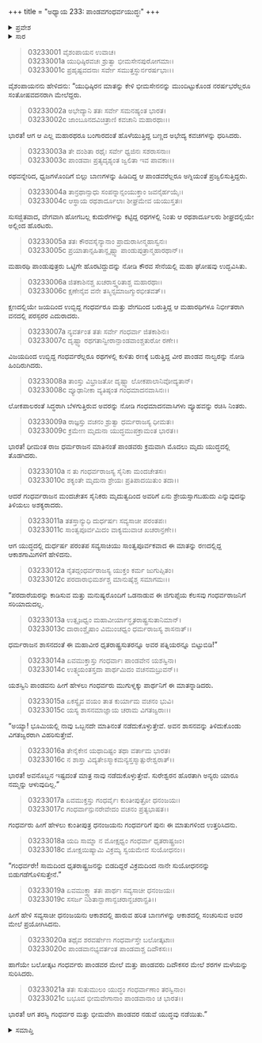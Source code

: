 +++
title = "ಅಧ್ಯಾಯ 233: ಪಾಂಡವಗಂಧರ್ವಯುದ್ಧಃ"
+++

<details><summary>ಪ್ರವೇಶ</summary>


।।   ಓಂ ಓಂ ನಮೋ ನಾರಾಯಣಾಯ।।   ಶ್ರೀ ವೇದವ್ಯಾಸಾಯ ನಮಃ ।।

ಶ್ರೀ ಕೃಷ್ಣದ್ವೈಪಾಯನ ವೇದವ್ಯಾಸ ವಿರಚಿತ  

**ಶ್ರೀ ಮಹಾಭಾರತ**

**ಆರಣ್ಯಕ ಪರ್ವ**

**ಘೋಷಯಾತ್ರಾ ಪರ್ವ**

**ಅಧ್ಯಾಯ 233**

</details>


<details><summary>ಸಾರ</summary>

ಭೀಮನನ್ನು ಮುಂದಿಟ್ಟುಕೊಂಡು ಬಂದ ನಾಲ್ವರು ಪಾಂಡವರೂ ಗಂಧರ್ವರೊಂದಿಗೆ ಹೋರಾಡಿದುದು (1-10). ಅರ್ಜುನ ಮತ್ತು ಗಂಧರ್ವರ ನಡುವೆ ಭೀಕರ ಯುದ್ಧ (11-21).

</details>


> 03233001 ವೈಶಂಪಾಯನ ಉವಾಚ।  
03233001a ಯುಧಿಷ್ಠಿರವಚಃ ಶ್ರುತ್ವಾ ಭೀಮಸೇನಪುರೋಗಮಾಃ।  
03233001c ಪ್ರಹೃಷ್ಟವದನಾಃ ಸರ್ವೇ ಸಮುತ್ತಸ್ಥುರ್ನರರ್ಷಭಾಃ।।

ವೈಶಂಪಾಯನನು ಹೇಳಿದನು: “ಯುಧಿಷ್ಠಿರನ ಮಾತನ್ನು ಕೇಳಿ ಭೀಮಸೇನನನ್ನು ಮುಂದಿಟ್ಟುಕೊಂಡ ನರರ್ಷಭರೆಲ್ಲರೂ ಸಂತೋಷವದನರಾಗಿ ಮೇಲೆದ್ದರು.

> 03233002a ಅಭೇದ್ಯಾನಿ ತತಃ ಸರ್ವೇ ಸಮನಹ್ಯಂತ ಭಾರತ।  
03233002c ಜಾಂಬೂನದವಿಚಿತ್ರಾಣಿ ಕವಚಾನಿ ಮಹಾರಥಾಃ।।

ಭಾರತ! ಆಗ ಆ ಎಲ್ಲ ಮಹಾರಥರೂ ಬಂಗಾರದಂತೆ ಹೊಳೆಯುತ್ತಿದ್ದ ಬಣ್ಣದ ಅಭೇದ್ಯ ಕವಚಗಳನ್ನು ಧರಿಸಿದರು.

> 03233003a ತೇ ದಂಶಿತಾ ರಥೈಃ ಸರ್ವೇ ಧ್ವಜಿನಃ ಸಶರಾಸನಾಃ।  
03233003c ಪಾಂಡವಾಃ ಪ್ರತ್ಯದೃಶ್ಯಂತ ಜ್ವಲಿತಾ ಇವ ಪಾವಕಾಃ।।

ರಥವನ್ನೇರಿದ, ಧ್ವಜಗಳೊಂದಿಗೆ ಬಿಲ್ಲು ಬಾಣಗಳನ್ನು ಹಿಡಿದಿದ್ದ ಆ ಪಾಂಡವರೆಲ್ಲರೂ ಅಗ್ನಿಯಂತೆ ಪ್ರಜ್ವಲಿಸುತ್ತಿದ್ದರು.

> 03233004a ತಾನ್ರಥಾನ್ಸಾಧು ಸಂಪನ್ನಾನ್ಸಂಯುಕ್ತಾಂ ಜವನೈರ್ಹಯೈಃ।  
03233004c ಆಸ್ಥಾಯ ರಥಶಾರ್ದೂಲಾಃ ಶೀಘ್ರಮೇವ ಯಯುಸ್ತತಃ।

ಸುಸಜ್ಜಿತವಾದ, ವೇಗವಾಗಿ ಹೋಗಬಲ್ಲ ಕುದುರೆಗಳನ್ನು ಕಟ್ಟಿದ್ದ ರಥಗಳಲ್ಲಿ ನಿಂತು ಆ ರಥಶಾರ್ದೂಲರು ಶೀಘ್ರದಲ್ಲಿಯೇ ಅಲ್ಲಿಂದ ಹೊರಟರು.

> 03233005a ತತಃ ಕೌರವಸೈನ್ಯಾನಾಂ ಪ್ರಾದುರಾಸೀನ್ಮಹಾಸ್ವನಃ।  
03233005c ಪ್ರಯಾತಾನ್ಸಹಿತಾನ್ದೃಷ್ಟ್ವಾ ಪಾಂಡುಪುತ್ರಾನ್ಮಹಾರಥಾನ್।।

ಮಹಾರಥಿ ಪಾಂಡುಪುತ್ರರು ಒಟ್ಟಿಗೇ ಹೊರಟಿದ್ದುದನ್ನು ನೋಡಿ ಕೌರವ ಸೇನೆಯಲ್ಲಿ ಮಹಾ ಘೋಷವು ಉದ್ಭವಿಸಿತು.

> 03233006a ಜಿತಕಾಶಿನಶ್ಚ ಖಚರಾಸ್ತ್ವರಿತಾಶ್ಚ ಮಹಾರಥಾಃ।   
03233006c ಕ್ಷಣೇನೈವ ವನೇ ತಸ್ಮಿನ್ಸಮಾಜಗ್ಮುರಭೀತವತ್।।

ಕ್ಷಣದಲ್ಲಿಯೇ ಜಯದಿಂದ ಉಬ್ಬಿದ್ದ ಗಂಧರ್ವರೂ ಮತ್ತು ವೇಗದಿಂದ ಬರುತ್ತಿದ್ದ ಆ ಮಹಾರಥಿಗಳೂ ನಿರ್ಭೀತರಾಗಿ ವನದಲ್ಲಿ ಪರಸ್ಪರರ ಎದುರಾದರು.

> 03233007a ನ್ಯವರ್ತಂತ ತತಃ ಸರ್ವೇ ಗಂಧರ್ವಾ ಜಿತಕಾಶಿನಃ।  
03233007c ದೃಷ್ಟ್ವಾ ರಥಗತಾನ್ವೀರಾನ್ಪಾಂಡವಾಂಶ್ಚತುರೋ ರಣೇ।।

ವಿಜಯದಿಂದ ಉಬ್ಬಿದ್ದ ಗಂಧರ್ವರೆಲ್ಲರೂ ರಥಗಳಲ್ಲಿ ಕುಳಿತು ರಣಕ್ಕೆ ಬರುತ್ತಿದ್ದ ವೀರ ಪಾಂಡವ ನಾಲ್ವರನ್ನು ನೋಡಿ ಹಿಂದಿರುಗಿದರು.

> 03233008a ತಾಂಸ್ತು ವಿಭ್ರಾಜತೋ ದೃಷ್ಟ್ವಾ ಲೋಕಪಾಲಾನಿವೋದ್ಯತಾನ್।  
03233008c ವ್ಯೂಢಾನೀಕಾ ವ್ಯತಿಷ್ಠಂತ ಗಂಧಮಾದನವಾಸಿನಃ।।

ಲೋಕಪಾಲರಂತೆ ಸಿದ್ಧರಾಗಿ ಬೆಳಗುತ್ತಿರುವ ಅವರನ್ನು ನೋಡಿ ಗಂಧಮಾದನವಾಸಿಗಳು ವ್ಯೂಹವನ್ನು ರಚಿಸಿ ನಿಂತರು.

> 03233009a ರಾಜ್ಞಸ್ತು ವಚನಂ ಶ್ರುತ್ವಾ ಧರ್ಮರಾಜಸ್ಯ ಧೀಮತಃ।  
03233009c ಕ್ರಮೇಣ ಮೃದುನಾ ಯುದ್ಧಮುಪಕ್ರಾಮಂತ ಭಾರತ।।

ಭಾರತ! ಧೀಮಂತ ರಾಜ ಧರ್ಮರಾಜನ ಮಾತಿನಂತೆ ಪಾಂಡವರು ಕ್ರಮವಾಗಿ ಮೊದಲು ಮೃದು ಯುದ್ಧದಲ್ಲಿ ತೊಡಗಿದರು.

> 03233010a ನ ತು ಗಂಧರ್ವರಾಜಸ್ಯ ಸೈನಿಕಾ ಮಂದಚೇತಸಃ।  
03233010c ಶಕ್ಯಂತೇ ಮೃದುನಾ ಶ್ರೇಯಃ ಪ್ರತಿಪಾದಯಿತುಂ ತದಾ।।

ಆದರೆ ಗಂಧರ್ವರಾಜನ ಮಂದಚೇತಸ ಸೈನಿಕರು ಮೃದುತ್ವದಿಂದ ಅವರಿಗೆ ಏನು ಶ್ರೇಯಸ್ಸಾಗಬಹುದು ಎನ್ನುವುದನ್ನು ತಿಳಿಯಲು ಅಶಕ್ಯರಾದರು.

> 03233011a ತತಸ್ತಾನ್ಯುಧಿ ದುರ್ಧರ್ಷಃ ಸವ್ಯಸಾಚೀ ಪರಂತಪಃ।   
03233011c ಸಾಂತ್ವಪೂರ್ವಮಿದಂ ವಾಕ್ಯಮುವಾಚ ಖಚರಾನ್ರಣೇ।।

ಆಗ ಯುದ್ಧದಲ್ಲಿ ದುರ್ಧರ್ಷ ಪರಂತಪ ಸವ್ಯಸಾಚಿಯು ಸಾಂತ್ವಪೂರ್ವಕವಾದ ಈ ಮಾತನ್ನು ರಣದಲ್ಲಿದ್ದ ಆಕಾಶಗಾಮಿಗಳಿಗೆ ಹೇಳಿದನು.

> 03233012a ನೈತದ್ಗಂಧರ್ವರಾಜಸ್ಯ ಯುಕ್ತಂ ಕರ್ಮ ಜುಗುಪ್ಸಿತಂ।  
03233012c ಪರದಾರಾಭಿಮರ್ಶಶ್ಚ ಮಾನುಷೈಶ್ಚ ಸಮಾಗಮಃ।।

“ಪರದಾರೆಯರನ್ನು ಕಾಡಿಸುವ ಮತ್ತು ಮನುಷ್ಯರೊಂದಿಗೆ ಒಡನಾಡುವ ಈ ಜಿಗುಪ್ಸೆಯ ಕೆಲಸವು ಗಂಧರ್ವರಾಜನಿಗೆ ಸರಿಯಾದುದಲ್ಲ.

> 03233013a ಉತ್ಸೃಜಧ್ವಂ ಮಹಾವೀರ್ಯಾನ್ಧೃತರಾಷ್ಟ್ರಸುತಾನಿಮಾನ್।  
03233013c ದಾರಾಂಶ್ಚೈಷಾಂ ವಿಮುಂಚಧ್ವಂ ಧರ್ಮರಾಜಸ್ಯ ಶಾಸನಾತ್।।

ಧರ್ಮರಾಜನ ಶಾಸನದಂತೆ ಈ ಮಹಾವೀರ ಧೃತರಾಷ್ಟ್ರಸುತರನ್ನೂ ಅವರ ಪತ್ನಿಯರನ್ನೂ ಬಿಟ್ಟುಬಿಡಿ!”

> 03233014a ಏವಮುಕ್ತಾಸ್ತು ಗಂಧರ್ವಾಃ ಪಾಂಡವೇನ ಯಶಸ್ವಿನಾ।  
03233014c ಉತ್ಸ್ಮಯಂತಸ್ತದಾ ಪಾರ್ಥಮಿದಂ ವಚನಮಬ್ರುವನ್।।

ಯಶಸ್ವಿನಿ ಪಾಂಡವನು ಹೀಗೆ ಹೇಳಲು ಗಂಧರ್ವರು ಮುಗುಳ್ನಕ್ಕು ಪಾರ್ಥನಿಗೆ ಈ ಮಾತನ್ನಾಡಿದರು.

> 03233015a ಏಕಸ್ಯೈವ ವಯಂ ತಾತ ಕುರ್ಯಾಮ ವಚನಂ ಭುವಿ।  
03233015c ಯಸ್ಯ ಶಾಸನಮಾಜ್ಞಾಯ ಚರಾಮ ವಿಗತಜ್ವರಾಃ।।

“ಅಯ್ಯಾ! ಭೂಮಿಯಲ್ಲಿ ನಾವು ಒಬ್ಬನದೇ ಮಾತಿನಂತೆ ನಡೆದುಕೊಳ್ಳುತ್ತೇವೆ. ಅವನ ಶಾಸನವನ್ನು ತಿಳಿದುಕೊಂಡು ವಿಗತಜ್ವರರಾಗಿ ವಿಹರಿಸುತ್ತೇವೆ.

> 03233016a ತೇನೈಕೇನ ಯಥಾದಿಷ್ಟಂ ತಥಾ ವರ್ತಾಮ ಭಾರತ।  
03233016c ನ ಶಾಸ್ತಾ ವಿದ್ಯತೇಽಸ್ಮಾಕಮನ್ಯಸ್ತಸ್ಮಾತ್ಸುರೇಶ್ವರಾತ್।।

ಭಾರತ! ಅವನೊಬ್ಬನ ಇಷ್ಟದಂತೆ ಮಾತ್ರ ನಾವು ನಡೆದುಕೊಳ್ಳುತ್ತೇವೆ. ಸುರೇಶ್ವರನ ಹೊರತಾಗಿ ಅನ್ಯರು ಯಾರೂ ನಮ್ಮನ್ನು ಆಳುವುದಿಲ್ಲ.”

> 03233017a ಏವಮುಕ್ತಸ್ತು ಗಂಧರ್ವೈಃ ಕುಂತೀಪುತ್ರೋ ಧನಂಜಯಃ।  
03233017c ಗಂಧರ್ವಾನ್ಪುನರೇವೇದಂ ವಚನಂ ಪ್ರತ್ಯಭಾಷತ।।

ಗಂಧರ್ವರು ಹೀಗೆ ಹೇಳಲು ಕುಂತೀಪುತ್ರ ಧನಂಜಯನು ಗಂಧರ್ವರಿಗೆ ಪುನಃ ಈ ಮಾತುಗಳಿಂದ ಉತ್ತರಿಸಿದನು.

> 03233018a ಯದಿ ಸಾಮ್ನಾ ನ ಮೋಕ್ಷಧ್ವಂ ಗಂಧರ್ವಾ ಧೃತರಾಷ್ಟ್ರಜಂ।  
03233018c ಮೋಕ್ಷಯಿಷ್ಯಾಮಿ ವಿಕ್ರಮ್ಯ ಸ್ವಯಮೇವ ಸುಯೋಧನಂ।।

“ಗಂಧರ್ವರೇ! ಸಾಮದಿಂದ ಧೃತರಾಷ್ಟ್ರಜನನ್ನು ಬಿಡದಿದ್ದರೆ ವಿಕ್ರಮದಿಂದ ನಾನೇ ಸುಯೋಧನನನ್ನು ಬಿಡುಗಡೆಗೊಳಿಸುತ್ತೇನೆ.”

> 03233019a ಏವಮುಕ್ತ್ವಾ ತತಃ ಪಾರ್ಥಃ ಸವ್ಯಸಾಚೀ ಧನಂಜಯಃ।  
03233019c ಸಸರ್ಜ ನಿಶಿತಾನ್ಬಾಣಾನ್ಖಚರಾನ್ಖಚರಾನ್ಪ್ರತಿ।।

ಹೀಗೆ ಹೇಳಿ ಸವ್ಯಸಾಚೀ ಧನಂಜಯನು ಆಕಾಶದಲ್ಲಿ ಹಾರುವ ಹರಿತ ಬಾಣಗಳನ್ನು ಆಕಾಶದಲ್ಲಿ ಸಂಚರಿಸುವ ಅವರ ಮೇಲೆ ಪ್ರಯೋಗಿಸಿದನು.

> 03233020a ತಥೈವ ಶರವರ್ಷೇಣ ಗಂಧರ್ವಾಸ್ತೇ ಬಲೋತ್ಕಟಾಃ।  
03233020c ಪಾಂಡವಾನಭ್ಯವರ್ತಂತ ಪಾಂಡವಾಶ್ಚ ದಿವೌಕಸಃ।।

ಹಾಗೆಯೇ ಬಲೋತ್ಕಟ ಗಂಧರ್ವರು ಪಾಂಡವರ ಮೇಲೆ ಮತ್ತು ಪಾಂಡವರು ದಿವೌಕಸರ ಮೇಲೆ ಶರಗಳ ಮಳೆಯನ್ನು ಸುರಿಸಿದರು.

> 03233021a ತತಃ ಸುತುಮುಲಂ ಯುದ್ಧಂ ಗಂಧರ್ವಾಣಾಂ ತರಸ್ವಿನಾಂ।   
03233021c ಬಭೂವ ಭೀಮವೇಗಾನಾಂ ಪಾಂಡವಾನಾಂ ಚ ಭಾರತ।।

ಭಾರತ! ಆಗ ತರಸ್ವಿ ಗಂಧರ್ವರ ಮತ್ತು ಭೀಮವೇಗಿ ಪಾಂಡವರ ನಡುವೆ ಯುದ್ಧವು ನಡೆಯಿತು.”


<details><summary>ಸಮಾಪ್ತಿ</summary>


ಇತಿ ಶ್ರೀ ಮಹಾಭಾರತೇ ಆರಣ್ಯಕ ಪರ್ವಣಿ ಘೋಷಯಾತ್ರಾ ಪರ್ವಣಿ ಪಾಂಡವಗಂಧರ್ವಯುದ್ಧೇ ತ್ರ್ಯಸ್ತ್ರಿಂಶದಧಿಕದ್ವಿಶತತಮೋಽಧ್ಯಾಯಃ।  
ಇದು ಮಹಾಭಾರತದ ಆರಣ್ಯಕ ಪರ್ವದಲ್ಲಿ ಘೋಷಯಾತ್ರಾ ಪರ್ವದಲ್ಲಿ ಪಾಂಡವಗಂಧರ್ವಯುದ್ಧದಲ್ಲಿ ಇನ್ನೂರಾಮೂವತ್ಮೂರನೆಯ ಅಧ್ಯಾಯವು.


</details>
